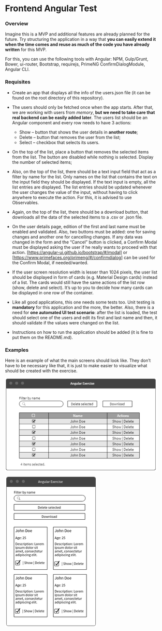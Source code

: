 # Frontend Angular Test

### Overview
Imagine this is a MVP and additional features are already planned for the future. Try structuring the application in a way that **you can easily extend it when the time comes and reuse as much of the code you have already written** for this MVP.

For this, you can use the following tools with Angular: NPM, Gulp/Grunt, Bower, ui-router, Bootstrap, requirejs, PrimeNG ConfirmDialogModule,  Angular CLI.


### Requisites
* Create an app that displays all the info of the users.json file (it can be found on the root directory of this repository).

* The users should only be fetched once when the app starts. After that, we are working with users from *memory*, **but we need to take care that real backend can be easily added later**. The users list should be an Angular component and every row needs to have 3 actions:
	- Show – button that shows the user details in **another route**;
	- Delete – button that removes the user from the list;
	- Select – checkbox that selects its users.

* On the top of the list, place a button that removes the selected items from the list. The button are disabled while nothing is selected. Display the number of selected items;

* Also, on the top of the list, there should be a text input field that act as a filter by name for the list. Only names on the list  that contains the text on the input field they should be displayed. If the text input is empty, all the list entries are displayed. The list entries should be updated whenever the user changes the value of the input, without having to click anywhere to execute the action. For this, it is advised to use Observables.

* Again, on the top of the list, there should be a download button, that downloads all the data of the selected items to a .csv or .json file.

* On the user details page, edition of the first and last name must be enabled and validated. Also, two buttons must be added: one for saving changes and another one for cancelling changes. If any data was changed in the form and the “Cancel” button is clicked, a Confirm Modal must be displayed asking the user if he really wants to proceed with that action. [https://angular-ui.github.io/bootstrap/#/modal] or [https://www.primefaces.org/primeng/#/confirmdialog] can be used for the Confirm Modal, if needed/wanted.

* If the user screen resolution width is lesser than 1024 pixels, the user list should be displayed in form of cards (e.g. Material Design cards) instead of a list. The cards would still have the same actions of the list row (show, delete and select). It’s up to you to decide how many cards can be displayed in one row of the container.

* Like all good applications, this one needs some tests too. Unit testing is **mandatory** for this application and the more, the better. Also, there is a need for **one automated UI test scenario**: after the list is loaded, the test should select one of the users and edit its first and last name and then, it should validate if the values were changed on the list. 

* Instructions on how to run the application should be added (it is fine to put them on the README.md).


### Examples
Here is an example of what the main screens should look like. They don’t have to be necessary like that, it is just to make easier to visualize what should be created with the exercise.

![Main view using grid](img/1.png "Main view using grid")

![Main view using cards](img/2.png "Main view using cards")